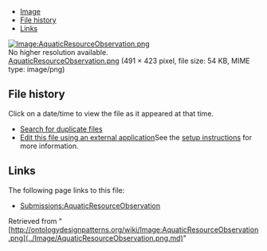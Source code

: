 * [Image](../Image/AquaticResourceObservation.png.md#file)
* [File history](../Image/AquaticResourceObservation.png.md#filehistory)
* [Links](../Image/AquaticResourceObservation.png.md#filelinks)

[![Image:AquaticResourceObservation.png](../../../images/0/0a/AquaticResourceObservation.png)](../../../images/0/0a/AquaticResourceObservation.png)  
No higher resolution available.  
[AquaticResourceObservation.png](../../../images/0/0a/AquaticResourceObservation.png)‎ (491 × 423 pixel, file size: 54 KB, MIME type: image/png)

## File history

Click on a date/time to view the file as it appeared at that time.



  
* [Search for duplicate files](http://ontologydesignpatterns.org/wiki/Special:FileDuplicateSearch/AquaticResourceObservation.png "Special:FileDuplicateSearch/AquaticResourceObservation.png")
* [Edit this file using an external application](http://ontologydesignpatterns.org/wiki/index.php?title=Image:AquaticResourceObservation.png&action=edit&externaledit=true&mode=file "Image:AquaticResourceObservation.png")See the [setup instructions](http://www.mediawiki.org/wiki/Manual:External_editors "http://www.mediawiki.org/wiki/Manual:External_editors") for more information.

## Links



The following page links to this file:


* [Submissions:AquaticResourceObservation](../Submissions/AquaticResourceObservation.md "Submissions:AquaticResourceObservation")


Retrieved from "[http://ontologydesignpatterns.org/wiki/Image:AquaticResourceObservation.png](../Image/AquaticResourceObservation.png.md)"